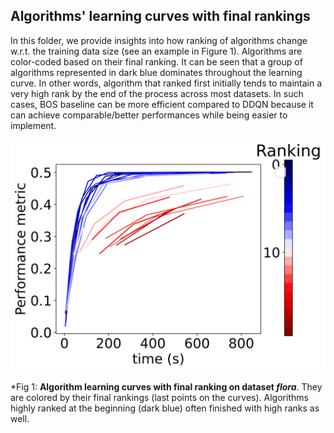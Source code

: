 ## Algorithms' learning curves with final rankings

In this folder, we provide insights into how ranking of algorithms change w.r.t. the training data size (see an example in Figure 1). Algorithms are color-coded based on their final ranking. It can be seen that a group of algorithms represented in dark blue dominates throughout the learning curve.  In other words, algorithm that ranked first initially tends to maintain a very high rank by the end of the process across most datasets. In such cases, BOS baseline can be more efficient compared to DDQN because it can achieve comparable/better performances while being easier to implement.


![Fig 1](flora.svg)

*Fig 1: **Algorithm learning curves with final ranking on dataset *flora***. They are colored by their final rankings (last points on the curves). Algorithms highly ranked at the beginning (dark blue) often finished with high ranks as well.